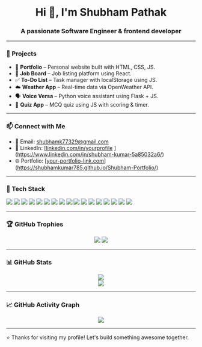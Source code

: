 <h1 align="center">Hi 👋, I'm Shubham Pathak</h1>
<h3 align="center">A passionate Software Engineer & frontend developer</h3>

---

### 📌 Projects

- 💼 **Portfolio** – Personal website built with HTML, CSS, JS.  
- 📢 **Job Board** – Job listing platform using React.
- ✅ **To-Do List** – Task manager with localStorage using JS.  
- ☁️ **Weather App** – Real-time data via OpenWeather API.  
- 🗣️ **Voice Versa** – Python voice assistant using Flask + JS.  
- 🧠 **Quiz App** – MCQ quiz using JS with scoring & timer.  

---

### 📫 Connect with Me

- 📧 Email: shubhamk77329@gmail.com
- 💼 LinkedIn: [[linkedin.com/in/yourprofile](https://linkedin.com/in/yourprofile)  ](https://www.linkedin.com/in/shubham-kumar-5a85032a6/)
- 🌐 Portfolio: [[your-portfolio-link.com](https://your-portfolio-link.com)](https://shubhamkumar785.github.io/Shubham-Portfolio/)

---


### 🧰 Tech Stack

<p align="left">
  <img src="https://img.shields.io/badge/C-00599C?style=for-the-badge&logo=c&logoColor=white" />
  <img src="https://img.shields.io/badge/Java-007396?style=for-the-badge&logo=openjdk&logoColor=white" />
  <img src="https://img.shields.io/badge/Python-3776AB?style=for-the-badge&logo=python&logoColor=white" />
  <img src="https://img.shields.io/badge/JavaScript-F7DF1E?style=for-the-badge&logo=javascript&logoColor=black" />
  <img src="https://img.shields.io/badge/HTML5-E34F26?style=for-the-badge&logo=html5&logoColor=white" />
  <img src="https://img.shields.io/badge/CSS3-1572B6?style=for-the-badge&logo=css3&logoColor=white" />
  <img src="https://img.shields.io/badge/Tailwind_CSS-38B2AC?style=for-the-badge&logo=tailwind-css&logoColor=white" />
  <img src="https://img.shields.io/badge/React-20232A?style=for-the-badge&logo=react&logoColor=61DAFB" />
  <img src="https://img.shields.io/badge/Node.js-339933?style=for-the-badge&logo=nodedotjs&logoColor=white" />
  <img src="https://img.shields.io/badge/Express.js-000000?style=for-the-badge&logo=express&logoColor=white" />
  <img src="https://img.shields.io/badge/Spring-6DB33F?style=for-the-badge&logo=spring&logoColor=white" />
  <img src="https://img.shields.io/badge/MongoDB-47A248?style=for-the-badge&logo=mongodb&logoColor=white" />
  <img src="https://img.shields.io/badge/MySQL-005C84?style=for-the-badge&logo=mysql&logoColor=white" />
  <img src="https://img.shields.io/badge/Oracle-F80000?style=for-the-badge&logo=oracle&logoColor=white" />
  <img src="https://img.shields.io/badge/Postman-FF6C37?style=for-the-badge&logo=postman&logoColor=white" />
  <img src="https://img.shields.io/badge/Linux-FCC624?style=for-the-badge&logo=linux&logoColor=black" />
  <img src="https://img.shields.io/badge/Git-F05032?style=for-the-badge&logo=git&logoColor=white" />
</p>

---

### 🏆 GitHub Trophies

<p align="center">
  <img src="https://github-profile-trophy.vercel.app/?username=shubhamkumar785&theme=radical&margin-w=15&no-bg=true&no-frame=true" />
  <img src="https://github-profile-trophy.vercel.app/?username=shubhamkumar785&theme=gruvbox&margin-w=15&no-bg=true&no-frame=true" />
</p>

---

### 📊 GitHub Stats

<p align="center">
  <img src="https://github-readme-stats.vercel.app/api?username=ShubhamPathakDev&show_icons=true&theme=tokyonight" />
  <br/>
  <img src="https://github-readme-stats.vercel.app/api/top-langs/?username=ShubhamPathakDev&layout=compact&theme=tokyonight" />
</p>

---

### 📈 GitHub Activity Graph

<p align="center">
  <img src="https://github-readme-activity-graph.vercel.app/graph?username=shubhamkumar785&theme=tokyo-night&area=true" />
</p>

---

⭐ Thanks for visiting my profile! Let's build something awesome together.

